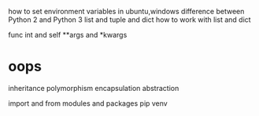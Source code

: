 how to set environment variables in ubuntu,windows
difference between Python 2 and Python 3
list and tuple and dict
how to work  with list and dict 



func
int and self
**args and *kwargs

# oops
inheritance
polymorphism
encapsulation
abstraction

import and from 
modules and packages
pip
venv
